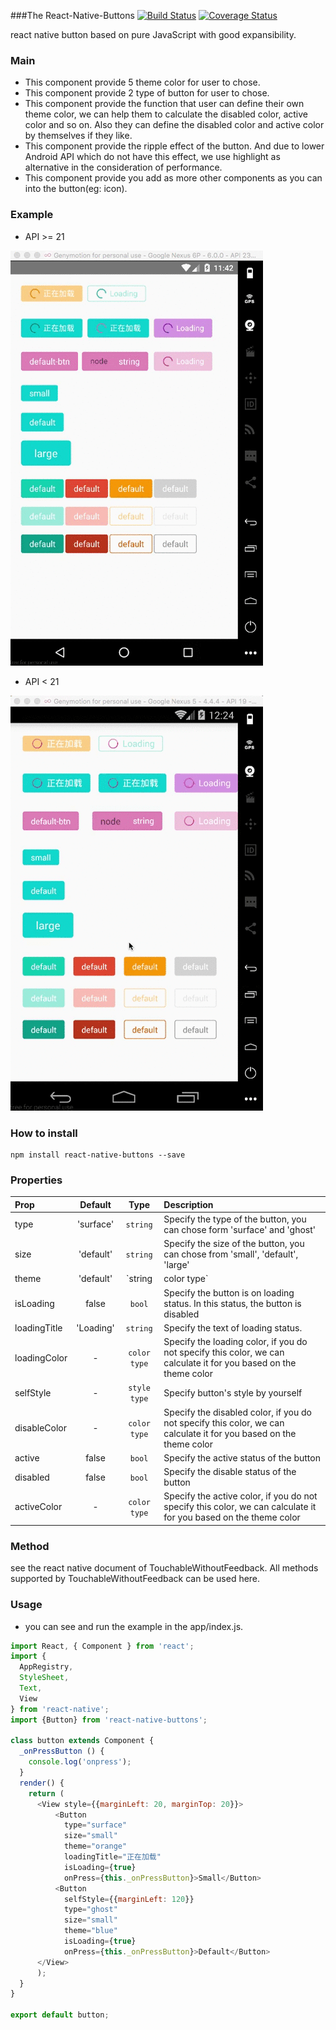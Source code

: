 ###The React-Native-Buttons [![Build Status](https://travis-ci.org/xgfe/react-native-buttons.svg?branch=master)](https://travis-ci.org/xgfe/react-native-buttons)  [![Coverage Status](https://coveralls.io/repos/github/xgfe/react-native-buttons/badge.svg?branch=master)](https://coveralls.io/github/xgfe/react-native-buttons?branch=master)

react native button based on pure JavaScript with good expansibility.

### Main

* This component provide 5 theme color for user to chose.
* This component provide 2 type of button for user to chose.
* This component provide the function that user can define their own theme color, we can help them to calculate the disabled color, active color and so on. Also they can define the disabled color and active color by themselves if they like.
* This component provide the ripple effect of the button. And due to lower Android API which do not have this effect, we use highlight as alternative in the consideration of performance.
* This component provide you add as more other components as you can into the button(eg: icon).

### Example
* API >= 21

![image](https://raw.githubusercontent.com/lulutia/images/master/react-native-button/APIhigh.gif)

* API < 21

![image](https://raw.githubusercontent.com/lulutia/images/master/react-native-button/APIlow.gif)

### How to install

```
npm install react-native-buttons --save
```

### Properties

| Prop  | Default  | Type | Description |
| :------------ |:---------------:| :---------------:| :-----|
| type | 'surface' | `string` | Specify the type of the button, you can chose form 'surface' and 'ghost'  |
| size | 'default' | `string` | Specify the size of the button, you can chose from 'small', 'default', 'large'  |
| theme | 'default' | `string | color type` | Specify the theme color, you can chose from 'orange', 'blue', 'red', 'gray', 'default'. Or you can define your own color by use the colort type(eg: 'gba(221,106,167,0.8)', '#BA55D3' and so on) |
| isLoading | false | `bool` | Specify the button is on loading status. In this status, the button is disabled |
| loadingTitle | 'Loading' | `string` | Specify the text of loading status. |
| loadingColor| - | `color type` | Specify the loading color, if you do not specify this color, we can calculate it for you based on the theme color |
| selfStyle | - | `style type` | Specify button's style by yourself |
| disableColor | - | `color type` | Specify the disabled color, if you do not specify this color, we can calculate it for you based on the theme color |
| active | false | `bool` | Specify the active status of the button |
| disabled | false | `bool` | Specify the disable status of the button|
| activeColor | - | `color type` | Specify the active color, if you do not specify this color, we can calculate it for you based on the theme color|

### Method

see the react native document of TouchableWithoutFeedback. All methods supported by TouchableWithoutFeedback can be used here.

### Usage

* you can see and run the example in the app/index.js.

```js
import React, { Component } from 'react';
import {
  AppRegistry,
  StyleSheet,
  Text,
  View
} from 'react-native';
import {Button} from 'react-native-buttons';

class button extends Component {
  _onPressButton () {
    console.log('onpress');
  }
  render() {
    return (
      <View style={{marginLeft: 20, marginTop: 20}}>
          <Button
            type="surface"
            size="small"
            theme="orange"
            loadingTitle="正在加载"
            isLoading={true}
            onPress={this._onPressButton}>Small</Button>
          <Button
            selfStyle={{marginLeft: 120}}
            type="ghost"
            size="small"
            theme="blue"
            isLoading={true}
            onPress={this._onPressButton}>Default</Button>
      </View>
      );
  }
}

export default button;

```

